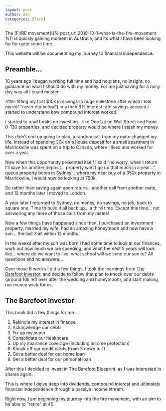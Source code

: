 ```yaml
---
layout: post
author: dan
categories: [fire]
---
```


The [FI/RE movement]({% post_url 2019-10-1-what-is-the-fire-movement %}) is quickly gaining moment in Australia, and its what I have been looking for for quite some time.

This website will be documenting my journey to financial independence.

## Preamble...

10 years ago I began working full time and had no plans, no insight, no guidance on what I should do with my money. For me just saving for a rainy day was all I could muster.

After fitting my first \$10k in savings (a huge milestone after which I told myself “never dip below”) in a then 8% interest rate savings account I started to understand how compound interest worked.

I started to read books on investing - like One Up on Wall Street and From 0-130 properties, and decided property would be where I stash my money.

This didn’t end up going to plan, a random call from my mate changed my life. Instead of spending 30k on a house deposit for a small apartment in Marrickville was spent on a trip to Canada, where I lived and worked for over a year.

Now when this opportunity presented itself I said “no worry, when I return I’ll save for another deposit... property won’t go up that much in a year...” queue property boom in Sydney... where my near buy of a 350k property in Marrickville, I would now be looking at 750k.

So rather than saving again upon return... another call from another mate, and 12 months later I moved to London.

A year later I returned to Sydney, no money, no savings, no job, back to square one. Time to build it all back up... a third time. Except this time... not answering any more of those calls from my mates!

Now a few things have happened since then, I purchased an investment property, married my wife, had an amazing honeymoon and now have a son... the last 3 all within 12 months.

In the weeks after my son was born I had some time to look at our finances, work out how much we are spending, and what the next 5 years will look like... where do we want to live, what school will we send our son to? All questions and no answers...

Over those 6 weeks I did a few things, I took the learnings from [The Barefoot Investor](https://barefootinvestor.com/), and decide to follow that plan to knock over our debts (around 10k left over after the wedding and honeymoon), and start making our money work for us.

## The Barefoot Investor

This book did a few things for me...

1. Rekindle my interest in finance
2. Acknowledge our debts
3. Fix up my super
4. Consolidate our healthcare
5. Up my insurance coverage (including income protection)
6. Knock off our credit cards (from 3 down to 1)
7. Get a better deal for our home loan
8. Get a better deal for our personal loan

After this I decided to invest in The Barefoot Blueprint, as I was interested in shares again.

This is where I delve deep into dividends, compound interest and ultimately financial independence through a passive income stream.

Right now, I am beginning my journey into the fire movement, with an aim to be able to "retire" at 40.
